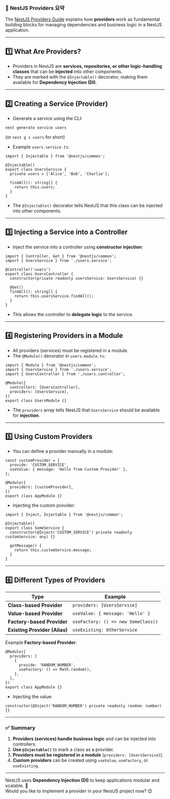 ### 📌 **NestJS Providers 요약**

The [NestJS Providers Guide](https://docs.nestjs.com/providers) explains how **providers** work as fundamental building blocks for managing dependencies and business logic in a NestJS application.

* * *

## **1️⃣ What Are Providers?**

- Providers in NestJS are **services, repositories, or other logic-handling classes** that can be **injected** into other components.
- They are marked with the `@Injectable()` decorator, making them available for **Dependency Injection (DI)**.

* * *

## **2️⃣ Creating a Service (Provider)**

- Generate a service using the CLI:

```
nest generate service users
```

(or `nest g s users` for short)
- Example `users.service.ts`:

```
import { Injectable } from '@nestjs/common';

@Injectable()
export class UsersService {
  private users = ['Alice', 'Bob', 'Charlie'];

  findAll(): string[] {
    return this.users;
  }
}
```
- The `@Injectable()` decorator tells NestJS that this class can be injected into other components.

* * *

## **3️⃣ Injecting a Service into a Controller**

- Inject the service into a controller using **constructor injection**:

```
import { Controller, Get } from '@nestjs/common';
import { UsersService } from './users.service';

@Controller('users')
export class UsersController {
  constructor(private readonly usersService: UsersService) {}

  @Get()
  findAll(): string[] {
    return this.usersService.findAll();
  }
}
```
- This allows the controller to **delegate logic** to the service.

* * *

## **4️⃣ Registering Providers in a Module**

- All providers (services) must be registered in a module.
- The `@Module()` decorator in `users.module.ts`:

```
import { Module } from '@nestjs/common';
import { UsersService } from './users.service';
import { UsersController } from './users.controller';

@Module({
  controllers: [UsersController],
  providers: [UsersService],
})
export class UsersModule {}
```
- The `providers` array tells NestJS that `UsersService` should be available for **injection**.

* * *

## **5️⃣ Using Custom Providers**

- You can define a provider manually in a module:

```
const customProvider = {
  provide: 'CUSTOM_SERVICE',
  useValue: { message: 'Hello from Custom Provider' },
};

@Module({
  providers: [customProvider],
})
export class AppModule {}
```
- Injecting the custom provider:

```
import { Inject, Injectable } from '@nestjs/common';

@Injectable()
export class SomeService {
  constructor(@Inject('CUSTOM_SERVICE') private readonly customService: any) {}

  getMessage() {
    return this.customService.message;
  }
}
```

* * *

## **6️⃣ Different Types of Providers**

| Type | Example |
| --- | --- |
| **Class-based Provider** | `providers: [UsersService]` |
| **Value-based Provider** | `useValue: { message: 'Hello' }` |
| **Factory-based Provider** | `useFactory: () => new SomeClass()` |
| **Existing Provider (Alias)** | `useExisting: OtherService` |

Example **Factory-based Provider**:

```
@Module({
  providers: [
    {
      provide: 'RANDOM_NUMBER',
      useFactory: () => Math.random(),
    },
  ],
})
export class AppModule {}
```

- Injecting the value:

```
constructor(@Inject('RANDOM_NUMBER') private readonly random: number) {}
```

* * *

### **✅ Summary**

1. **Providers (services) handle business logic** and can be injected into controllers.
2. **Use `@Injectable()`** to mark a class as a provider.
3. **Providers must be registered in a module** (`providers: [UsersService]`).
4. **Custom providers** can be created using `useValue`, `useFactory`, or `useExisting`.

* * *

NestJS uses **Dependency Injection (DI)** to keep applications modular and scalable. 🚀  
Would you like to implement a provider in your NestJS project now? 😊

<br>